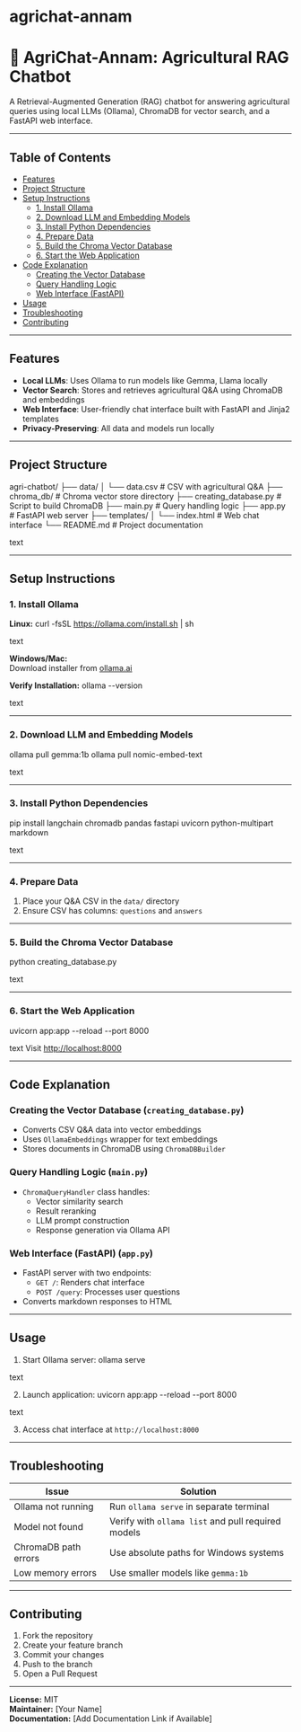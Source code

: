 # agrichat-annam
# 🌱 AgriChat-Annam: Agricultural RAG Chatbot

A Retrieval-Augmented Generation (RAG) chatbot for answering agricultural queries using local LLMs (Ollama), ChromaDB for vector search, and a FastAPI web interface.

---

## Table of Contents
- [Features](#features)
- [Project Structure](#project-structure)
- [Setup Instructions](#setup-instructions)
  - [1. Install Ollama](#1-install-ollama)
  - [2. Download LLM and Embedding Models](#2-download-llm-and-embedding-models)
  - [3. Install Python Dependencies](#3-install-python-dependencies)
  - [4. Prepare Data](#4-prepare-data)
  - [5. Build the Chroma Vector Database](#5-build-the-chroma-vector-database)
  - [6. Start the Web Application](#6-start-the-web-application)
- [Code Explanation](#code-explanation)
  - [Creating the Vector Database](#creating-the-vector-database)
  - [Query Handling Logic](#query-handling-logic)
  - [Web Interface (FastAPI)](#web-interface-fastapi)
- [Usage](#usage)
- [Troubleshooting](#troubleshooting)
- [Contributing](#contributing)

---

## Features
- **Local LLMs**: Uses Ollama to run models like Gemma, Llama locally
- **Vector Search**: Stores and retrieves agricultural Q&A using ChromaDB and embeddings
- **Web Interface**: User-friendly chat interface built with FastAPI and Jinja2 templates
- **Privacy-Preserving**: All data and models run locally

---

## Project Structure
agri-chatbot/
├── data/
│ └── data.csv # CSV with agricultural Q&A
├── chroma_db/ # Chroma vector store directory
├── creating_database.py # Script to build ChromaDB
├── main.py # Query handling logic
├── app.py # FastAPI web server
├── templates/
│ └── index.html # Web chat interface
└── README.md # Project documentation

text

---

## Setup Instructions

### 1. Install Ollama
**Linux:**
curl -fsSL https://ollama.com/install.sh | sh

text

**Windows/Mac:**  
Download installer from [ollama.ai](https://ollama.ai)

**Verify Installation:**
ollama --version

text

---

### 2. Download LLM and Embedding Models
ollama pull gemma:1b
ollama pull nomic-embed-text

text

---

### 3. Install Python Dependencies
pip install langchain chromadb pandas fastapi uvicorn python-multipart markdown

text

---

### 4. Prepare Data
1. Place your Q&A CSV in the `data/` directory
2. Ensure CSV has columns: `questions` and `answers`

---

### 5. Build the Chroma Vector Database
python creating_database.py

text

---

### 6. Start the Web Application
uvicorn app:app --reload --port 8000

text
Visit [http://localhost:8000](http://localhost:8000)

---

## Code Explanation

### Creating the Vector Database (`creating_database.py`)
- Converts CSV Q&A data into vector embeddings
- Uses `OllamaEmbeddings` wrapper for text embeddings
- Stores documents in ChromaDB using `ChromaDBBuilder`

### Query Handling Logic (`main.py`)
- `ChromaQueryHandler` class handles:
  - Vector similarity search
  - Result reranking
  - LLM prompt construction
  - Response generation via Ollama API

### Web Interface (FastAPI) (`app.py`)
- FastAPI server with two endpoints:
  - `GET /`: Renders chat interface
  - `POST /query`: Processes user questions
- Converts markdown responses to HTML

---

## Usage
1. Start Ollama server:
ollama serve

text

2. Launch application:
uvicorn app:app --reload --port 8000

text

3. Access chat interface at `http://localhost:8000`

---

## Troubleshooting
| Issue | Solution |
|-------|----------|
| Ollama not running | Run `ollama serve` in separate terminal |
| Model not found | Verify with `ollama list` and pull required models |
| ChromaDB path errors | Use absolute paths for Windows systems |
| Low memory errors | Use smaller models like `gemma:1b` |

---

## Contributing
1. Fork the repository
2. Create your feature branch
3. Commit your changes
4. Push to the branch
5. Open a Pull Request

---

**License:** MIT  
**Maintainer:** [Your Name]  
**Documentation:** [Add Documentation Link if Available]
